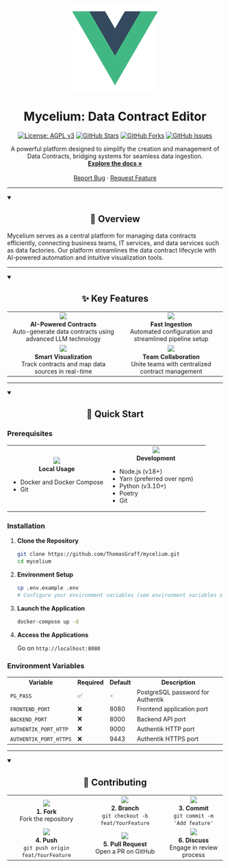 <div align="center">
  <img src="frontend/mycelium/src/assets/logo.png" alt="Mycelium Logo" width="200"/>

  # Mycelium: Data Contract Editor

  [![License: AGPL v3](https://img.shields.io/badge/License-AGPL_v3-blue.svg)](https://www.gnu.org/licenses/agpl-3.0)
  [![GitHub Stars](https://img.shields.io/github/stars/ThomasGraff/mycelium.svg)](https://github.com/ThomasGraff/mycelium/stargazers)
  [![GitHub Forks](https://img.shields.io/github/forks/ThomasGraff/mycelium.svg)](https://github.com/ThomasGraff/mycelium/network)
  [![GitHub Issues](https://img.shields.io/github/issues/ThomasGraff/mycelium.svg)](https://github.com/ThomasGraff/mycelium/issues)

  <p align="center">
    A powerful platform designed to simplify the creation and management of Data Contracts, bridging systems for seamless data ingestion.
    <br />
    <a href="#documentation"><strong>Explore the docs »</strong></a>
    <br />
    <br />
    <a href="https://github.com/ThomasGraff/mycelium/issues/new?template=bug_report.md">Report Bug</a>
    ·
    <a href="https://github.com/ThomasGraff/mycelium/issues/new?template=feature_request.md">Request Feature</a>
  </p>
</div>

---

<details open>
<summary><h2 align="center">📖 Overview</h2></summary>

Mycelium serves as a central platform for managing data contracts efficiently, connecting business teams, IT services, and data services such as data factories. Our platform streamlines the data contract lifecycle with AI-powered automation and intuitive visualization tools.

</details>

---

<details open>
<summary><h2 align="center">✨ Key Features</h2></summary>

<div align="center">
  <table>
    <tr>
      <td align="center">
        <img src="https://img.icons8.com/color/48/000000/artificial-intelligence.png" width="30"/>
        <br />
        <b>AI-Powered Contracts</b>
        <br />
        Auto-generate data contracts using advanced LLM technology
      </td>
      <td align="center">
        <img src="https://img.icons8.com/color/48/000000/speed.png" width="30"/>
        <br />
        <b>Fast Ingestion</b>
        <br />
        Automated configuration and streamlined pipeline setup
      </td>
    </tr>
    <tr>
      <td align="center">
        <img src="https://img.icons8.com/color/48/000000/dashboard.png" width="30"/>
        <br />
        <b>Smart Visualization</b>
        <br />
        Track contracts and map data sources in real-time
      </td>
      <td align="center">
        <img src="https://img.icons8.com/color/48/000000/collaboration.png" width="30"/>
        <br />
        <b>Team Collaboration</b>
        <br />
        Unite teams with centralized contract management
      </td>
    </tr>
  </table>
</div>

</details>

---

<details open>
<summary><h2 align="center">🚀 Quick Start</h2></summary>

### Prerequisites

<div align="center">
  <table>
    <tr>
      <td align="center" width="50%">
        <img src="https://img.icons8.com/color/48/000000/docker.png" width="30"/>
        <br />
        <b>Local Usage</b>
        <br />
        <ul align="left">
          <li>Docker and Docker Compose</li>
          <li>Git</li>
        </ul>
      </td>
      <td align="center" width="50%">
        <img src="https://img.icons8.com/color/48/000000/code.png" width="30"/>
        <br />
        <b>Development</b>
        <br />
        <ul align="left">
          <li>Node.js (v18+)</li>
          <li>Yarn (preferred over npm)</li>
          <li>Python (v3.10+)</li>
          <li>Poetry</li>
          <li>Git</li>
        </ul>
      </td>
    </tr>
  </table>
</div>

### Installation

1. **Clone the Repository**
   ```bash
   git clone https://github.com/ThomasGraff/mycelium.git
   cd mycelium
   ```

2. **Environment Setup**
   ```bash
   cp .env.example .env
   # Configure your environment variables (see environment variables section)
   ```

3. **Launch the Application**
   ```bash
   docker-compose up -d
   ```

4. **Access the Applications**  

   Go on `http://localhost:8080`

### Environment Variables

<div align="center">
  <table>
    <tr>
      <th>Variable</th>
      <th>Required</th>
      <th>Default</th>
      <th>Description</th>
    </tr>
    <tr>
      <td><code>PG_PASS</code></td>
      <td>✅</td>
      <td>-</td>
      <td>PostgreSQL password for Authentik</td>
    </tr>
    <tr>
      <td><code>FRONTEND_PORT</code></td>
      <td>❌</td>
      <td>8080</td>
      <td>Frontend application port</td>
    </tr>
    <tr>
      <td><code>BACKEND_PORT</code></td>
      <td>❌</td>
      <td>8000</td>
      <td>Backend API port</td>
    </tr>
    <tr>
      <td><code>AUTHENTIK_PORT_HTTP</code></td>
      <td>❌</td>
      <td>9000</td>
      <td>Authentik HTTP port</td>
    </tr>
    <tr>
      <td><code>AUTHENTIK_PORT_HTTPS</code></td>
      <td>❌</td>
      <td>9443</td>
      <td>Authentik HTTPS port</td>
    </tr>
  </table>
</div>

</details>

---

<details open>
<summary><h2 align="center">🤝 Contributing</h2></summary>

<div align="center">
  <table>
    <tr>
      <td align="center">
        <img src="https://img.icons8.com/color/48/000000/code-fork.png" width="30"/>
        <br />
        <b>1. Fork</b>
        <br />
        Fork the repository
      </td>
      <td align="center">
        <img src="https://img.icons8.com/color/48/000000/split.png" width="30"/>
        <br />
        <b>2. Branch</b>
        <br />
        <code>git checkout -b feat/YourFeature</code>
      </td>
      <td align="center">
        <img src="https://img.icons8.com/color/48/000000/commit-git.png" width="30"/>
        <br />
        <b>3. Commit</b>
        <br />
        <code>git commit -m 'Add feature'</code>
      </td>
    </tr>
    <tr>
      <td align="center">
        <img src="https://img.icons8.com/color/48/000000/upload-to-cloud.png" width="30"/>
        <br />
        <b>4. Push</b>
        <br />
        <code>git push origin feat/YourFeature</code>
      </td>
      <td align="center">
        <img src="https://img.icons8.com/color/48/000000/pull-request.png" width="30"/>
        <br />
        <b>5. Pull Request</b>
        <br />
        Open a PR on GitHub
      </td>
      <td align="center">
        <img src="https://img.icons8.com/color/48/000000/communication.png" width="30"/>
        <br />
        <b>6. Discuss</b>
        <br />
        Engage in review process
      </td>
    </tr>
  </table>
</div>

</details>
